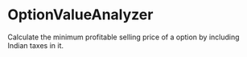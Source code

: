 # OptionValueAnalyzer
Calculate the minimum profitable selling price of a option by including Indian taxes in it.
